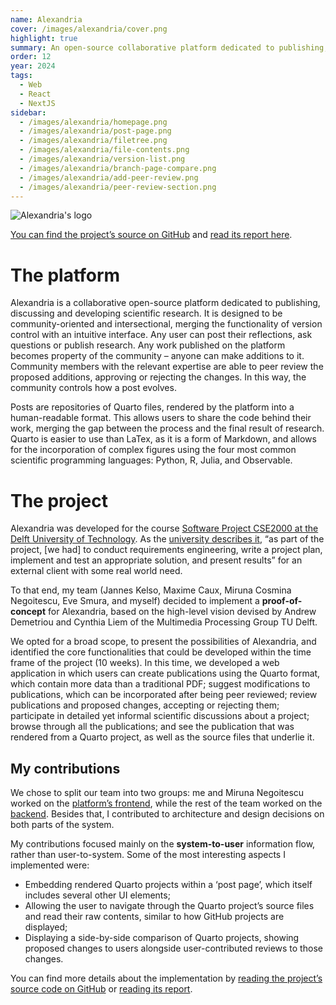 ```yaml
---
name: Alexandria
cover: /images/alexandria/cover.png
highlight: true
summary: An open-source collaborative platform dedicated to publishing, discussing and developing scientific research. Made for researchers and inspired by Wikipedia and GitHub, with a built-in discussion and peer review system. Developed for the Multimedia Computing Group of TU Delft.
order: 12
year: 2024
tags:
  - Web
  - React
  - NextJS
sidebar:
  - /images/alexandria/homepage.png
  - /images/alexandria/post-page.png
  - /images/alexandria/filetree.png
  - /images/alexandria/file-contents.png
  - /images/alexandria/version-list.png
  - /images/alexandria/branch-page-compare.png
  - /images/alexandria/add-peer-review.png
  - /images/alexandria/peer-review-section.png
---
```


![Alexandria's logo](/images/alexandria/logo.png)

[You can find the project’s source on GitHub](https://github.com/Alexandria-TEMP/Alexandria-Client) and <a href="/attachments/alexandria/report.pdf" download="Alexandria - TUDelft Report">read its report here</a>.

# The platform

Alexandria is a collaborative open-source platform dedicated to publishing, discussing and developing scientific research. It is designed to be community-oriented and intersectional, merging the functionality of version control with an intuitive interface. Any user can post their reflections, ask questions or publish research. Any work published on the platform becomes property of the community – anyone can make additions to it. Community members with the relevant expertise are able to peer review the proposed additions, approving or rejecting the changes. In this way, the community controls how a post evolves.

Posts are repositories of Quarto files, rendered by the platform into a human-readable format. This allows users to share the code behind their work, merging the gap between the process and the final result of research. Quarto is easier to use than LaTex, as it is a form of Markdown, and allows for the incorporation of complex figures using the four most common scientific programming languages: Python, R, Julia, and Observable.

# The project

Alexandria was developed for the course [Software Project CSE2000 at the Delft University of Technology](https://sp.pages.ewi.tudelft.nl/site/). As the [university describes it](https://sp.pages.ewi.tudelft.nl/site/), “as part of the project, \[we had] to conduct requirements engineering, write a project plan, implement and test an appropriate solution, and present results” for an external client with some real world need.

To that end, my team (Jannes Kelso, Maxime Caux, Miruna Cosmina Negoitescu, Eve Smura, and myself) decided to implement a **proof-of-concept** for Alexandria, based on the high-level vision devised by Andrew Demetriou and Cynthia Liem of the Multimedia Processing Group TU Delft.

We opted for a broad scope, to present the possibilities of Alexandria, and identified the core functionalities that could be developed within the time frame of the project (10 weeks). In this time, we developed a web application in which users can create publications using the Quarto format, which contain more data than a traditional PDF; suggest modifications to publications, which can be incorporated after being peer reviewed; review publications and proposed changes, accepting or rejecting them; participate in detailed yet informal scientific discussions about a project; browse through all the publications; and see the publication that was rendered from a Quarto project, as well as the source files that underlie it.

## My contributions

We chose to split our team into two groups: me and Miruna Negoitescu worked on the [platform’s frontend](https://github.com/Alexandria-TEMP/Alexandria-Client), while the rest of the team worked on the [backend](https://github.com/Alexandria-TEMP/Alexandria-Server). Besides that, I contributed to architecture and design decisions on both parts of the system.

My contributions focused mainly on the **system-to-user** information flow, rather than user-to-system. Some of the most interesting aspects I implemented were:

- Embedding rendered Quarto projects within a ‘post page’, which itself includes several other UI elements;
- Allowing the user to navigate through the Quarto project’s source files and read their raw contents, similar to how GitHub projects are displayed;
- Displaying a side-by-side comparison of Quarto projects, showing proposed changes to users alongside user-contributed reviews to those changes.

You can find more details about the implementation by [reading the project’s source code on GitHub](https://github.com/Alexandria-TEMP/Alexandria-Client) or <a href="/attachments/alexandria/report.pdf" download="Alexandria - TUDelft Report">reading its report</a>.
